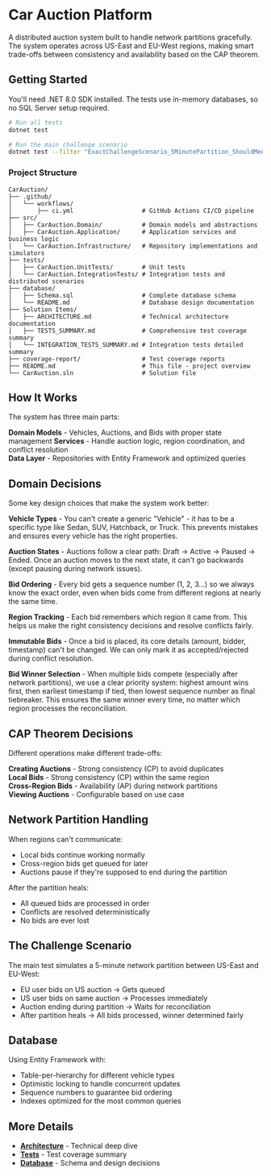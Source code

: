 # Car Auction Platform

A distributed auction system built to handle network partitions gracefully. The system operates across US-East and EU-West regions, making smart trade-offs between consistency and availability based on the CAP theorem.

## Getting Started

You'll need .NET 8.0 SDK installed. The tests use in-memory databases, so no SQL Server setup required.

```bash
# Run all tests
dotnet test

# Run the main challenge scenario
dotnet test --filter "ExactChallengeScenario_5MinutePartition_ShouldMeetAllRequirements"
```

### Project Structure

```
CarAuction/
├── .github/
│   └── workflows/
│       ├── ci.yml                   # GitHub Actions CI/CD pipeline
├── src/
│   ├── CarAuction.Domain/           # Domain models and abstractions
│   ├── CarAuction.Application/      # Application services and business logic
│   └── CarAuction.Infrastructure/   # Repository implementations and simulators
├── tests/
│   ├── CarAuction.UnitTests/        # Unit tests
│   └── CarAuction.IntegrationTests/ # Integration tests and distributed scenarios
├── database/
│   ├── Schema.sql                   # Complete database schema
│   └── README.md                    # Database design documentation
├── Solution Items/
│   ├── ARCHITECTURE.md              # Technical architecture documentation
│   ├── TESTS_SUMMARY.md             # Comprehensive test coverage summary
│   └── INTEGRATION_TESTS_SUMMARY.md # Integration tests detailed summary
├── coverage-report/                 # Test coverage reports
├── README.md                        # This file - project overview
└── CarAuction.sln                   # Solution file
```

## How It Works

The system has three main parts:

**Domain Models** - Vehicles, Auctions, and Bids with proper state management
**Services** - Handle auction logic, region coordination, and conflict resolution  
**Data Layer** - Repositories with Entity Framework and optimized queries

## Domain Decisions

Some key design choices that make the system work better:

**Vehicle Types** - You can't create a generic "Vehicle" - it has to be a specific type like Sedan, SUV, Hatchback, or Truck. This prevents mistakes and ensures every vehicle has the right properties.

**Auction States** - Auctions follow a clear path: Draft → Active → Paused → Ended. Once an auction moves to the next state, it can't go backwards (except pausing during network issues).

**Bid Ordering** - Every bid gets a sequence number (1, 2, 3...) so we always know the exact order, even when bids come from different regions at nearly the same time.

**Region Tracking** - Each bid remembers which region it came from. This helps us make the right consistency decisions and resolve conflicts fairly.

**Immutable Bids** - Once a bid is placed, its core details (amount, bidder, timestamp) can't be changed. We can only mark it as accepted/rejected during conflict resolution.

**Bid Winner Selection** - When multiple bids compete (especially after network partitions), we use a clear priority system: highest amount wins first, then earliest timestamp if tied, then lowest sequence number as final tiebreaker. This ensures the same winner every time, no matter which region processes the reconciliation.

## CAP Theorem Decisions

Different operations make different trade-offs:

**Creating Auctions** - Strong consistency (CP) to avoid duplicates  
**Local Bids** - Strong consistency (CP) within the same region  
**Cross-Region Bids** - Availability (AP) during network partitions  
**Viewing Auctions** - Configurable based on use case

## Network Partition Handling

When regions can't communicate:
- Local bids continue working normally
- Cross-region bids get queued for later
- Auctions pause if they're supposed to end during the partition

After the partition heals:
- All queued bids are processed in order
- Conflicts are resolved deterministically
- No bids are ever lost

## The Challenge Scenario

The main test simulates a 5-minute network partition between US-East and EU-West:

- EU user bids on US auction → Gets queued
- US user bids on same auction → Processes immediately  
- Auction ending during partition → Waits for reconciliation
- After partition heals → All bids processed, winner determined fairly

## Database

Using Entity Framework with:
- Table-per-hierarchy for different vehicle types
- Optimistic locking to handle concurrent updates
- Sequence numbers to guarantee bid ordering
- Indexes optimized for the most common queries

## More Details

- **[Architecture](https://github.com/fabiomurilogabriel/car-auction/blob/main/Solution%20Items/ARCHITECTURE.md)** - Technical deep dive
- **[Tests](https://github.com/fabiomurilogabriel/car-auction/blob/main/Solution%20Items/TESTS_SUMMARY.md)** - Test coverage summary
- **[Database](https://github.com/fabiomurilogabriel/car-auction/tree/main/database)** - Schema and design decisions
